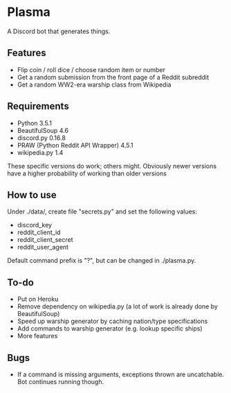 # Plasma

A Discord bot that generates things.

## Features
- Flip coin / roll dice / choose random item or number
- Get a random submission from the front page of a Reddit subreddit
- Get a random WW2-era warship class from Wikipedia

## Requirements

- Python 3.5.1
- BeautifulSoup 4.6
- discord.py 0.16.8
- PRAW (Python Reddit API Wrapper) 4.5.1
- wikipedia.py 1.4

These specific versions do work; others might. Obviously newer versions have a higher probability of working than older 
versions

## How to use

Under ./data/, create file "secrets.py" and set the following values:
- discord_key
- reddit_client_id
- reddit_client_secret
- reddit_user_agent

Default command prefix is "?", but can be changed in ./plasma.py.

## To-do

- Put on Heroku
- Remove dependency on wikipedia.py (a lot of work is already done by BeautifulSoup)
- Speed up warship generator by caching nation/type specifications
- Add commands to warship generator (e.g. lookup specific ships)
- More features

## Bugs
- If a command is missing arguments, exceptions thrown are uncatchable. Bot continues running though.